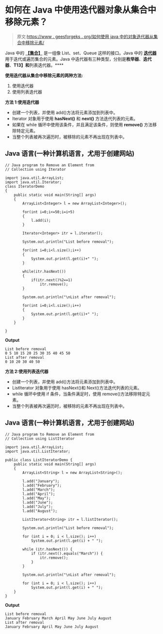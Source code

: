 # 如何在 Java 中使用迭代器对象从集合中移除元素？

> 原文:[https://www . geesforgeks . org/如何使用 java 中的对象迭代器从集合中移除元素/](https://www.geeksforgeeks.org/how-to-remove-an-element-from-collection-using-iterator-object-in-java/)

Java 中的 [**【集合】**](https://www.geeksforgeeks.org/collections-in-java-2/) 是一组像 List、set、Queue 这样的接口。Java 中的 [**迭代器**](https://www.geeksforgeeks.org/iterators-in-java/) 用于迭代或遍历集合的元素。Java 中迭代器有三种类型，分别是**枚举器**、**迭代器**、**T13】和**列表迭代器。****

**使用迭代器从集合中移除元素的两种方法:**

1.  使用迭代器
2.  使用列表迭代器

**方法 1:使用迭代器**

*   创建一个列表，并使用 add()方法将元素添加到列表中。
*   Iterator 对象用于使用 **hasNext()** 和 **next()** 方法迭代列表的元素。
*   如果在 while 循环中使用该条件，并且满足该条件，则使用 **remove()** 方法移除特定元素。
*   当整个列表被再次遍历时，被移除的元素不再出现在列表中。

## Java 语言(一种计算机语言，尤用于创建网站)

```
// Java program to Remove an Element from 
// Collection using Iterator 

import java.util.ArrayList;
import java.util.Iterator;
class IteratorDemo 
{
    public static void main(String[] args) 
    {
        ArrayList<Integer> l = new ArrayList<Integer>();

        for(int i=0;i<=50;i=i+5)
        {
            l.add(i);
        }

        Iterator<Integer> itr = l.iterator();

        System.out.println("List before removal");

        for(int i=0;i<l.size();i++)
        {
            System.out.print(l.get(i)+" ");
        }

        while(itr.hasNext())
        {
            if(itr.next()%2==1)
                itr.remove();
        }

        System.out.println("\nList after removal");

        for(int i=0;i<l.size();i++)
        {
            System.out.print(l.get(i)+" ");
        }
    }

}
```

**Output**

```
List before removal
0 5 10 15 20 25 30 35 40 45 50 
List after removal
0 10 20 30 40 50
```

**方法 2:使用列表迭代器**

*   创建一个列表，并使用 add()方法将元素添加到列表中。
*   ListIterator 对象用于使用 hasNext()和 Next()方法迭代列表的元素。
*   while 循环中使用 if 条件，当条件满足时，使用 remove()方法移除特定元素。
*   当整个列表被再次遍历时，被移除的元素不再出现在列表中。

## Java 语言(一种计算机语言，尤用于创建网站)

```
// Java program to Remove an Element from
// Collection using ListIterator

import java.util.ArrayList;
import java.util.ListIterator;

public class ListIteratorDemo {
    public static void main(String[] args)
    {
        ArrayList<String> l = new ArrayList<String>();

        l.add("January");
        l.add("February");
        l.add("March");
        l.add("April");
        l.add("May");
        l.add("June");
        l.add("July");
        l.add("August");

        ListIterator<String> itr = l.listIterator();

        System.out.println("List before removal");

        for (int i = 0; i < l.size(); i++)
            System.out.print(l.get(i) + " ");

        while (itr.hasNext()) {
            if (itr.next().equals("March")) {
                itr.remove();
            }
        }

        System.out.println("\nList after removal");

        for (int i = 0; i < l.size(); i++)
            System.out.print(l.get(i) + " ");
    }
}
```

**Output**

```
List before removal
January February March April May June July August 
List after removal
January February April May June July August
```
